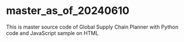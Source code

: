 # master_as_of_20240610
This is master source code of Global Supply Chain Planner with Python code and JavaScript sample on HTML
